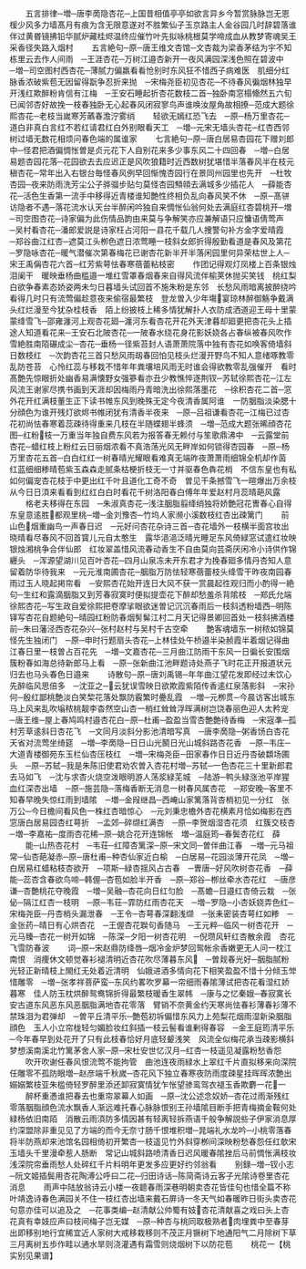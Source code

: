<!-- { "loadSidebar": true } -->
　　五言排律─増─唐李啇隐杏花─上国昔相值亭亭如欲言异乡今暂赏脉脉岂无恩楥少风多力墙髙月有痕为含无限意遂对不胜繁仙子玉京路主人金谷园几时辞碧落谁伴过黄昬镜拂铅华腻炉藏桂烬温终应催竹叶先拟咏桃根莫学啼成血从教梦寄魂吴王采香径失路入烟村
　　五言絶句─原─唐王维文杏馆─文杏裁为梁香茅结为宇不知栋里云去作人间雨　─王涯杏花─万树江邉杏新开一夜风满园深浅色照在碧波中　─増─司空图村西杏花─薄腻力偏羸看看怆别时东风狂不惜西子病难医　肌细分红脉香浓破紫苞无因留得翫争忍折来抛　─宋梅尧臣初见杏花─不待春风徧烟林独早开浅红欺醉粉肯信有江梅　─王安石睡起折杏花数枝二首─独卧南窓榻翛然五六旬已闻邻杏好故挽一枝春独卧无心起春风闭寂寥鸟声谁唤汝屋角故相撩─范成大题徐熙杏花─老枝当嵗寒芳蘤春澹泞雾绡
　　轻欲无嫣红恐飞去　─原─杨万里杏花─道白非真白言红不若红请君红白外别眼看天工　─増─元宋无墙头杏花─红杏西邻树过墙无数花相烦问春色端的属谁家
　　七言絶句─原─唐白居易杏园花下赠刘郎中─怪君把酒偏惆怅曽是贞元花下人自别花来多少事东风二十四回春　─増─白居易题杏园花落─花园欲去去应迟正是风吹狼籍时近西数树犹堪惜半落春风半在枝元稹杏花─常年出入右银台毎怪春风例早回惭愧杏园行在景同州园里也先开　─杜牧杏园─夜来防雨洗芳尘公子骅骝步贴匀莫怪杏园顦顇去满城多少插花人　─薛能杏花─活色生香第一流手中移得近青楼谁知艶性终相负乱向春风笑不休　─原─髙骈访隐者不遇─落花流水认天台半醉闲吟独自来惆怅仙翁何处去满庭红杏碧桃开─増─司空图杏花─诗家偏为此伤情品韵由来莫与争解笑亦应兼解语只应慵语倩莺声　─吴村看杏花─潘郎爱説是诗家枉占河阳一县花千载几人捜警句补方金字爱晴霞　─郑谷曲江红杏─遮莫江头栁色遮日浓莺睡一枝斜女郎折得殷勤看道是春风及第花　─罗隐咏杏花─暖气潜催次第春梅花已谢杏花新半开半落闲园里何异荣枯世上人─宋王禹偁杏花六首─红芳紫萼怯春寒蓓蕾粘枝密
　　作团记得观灯凤楼上百条银烛泪阑干　暖映垂杨曲槛邉一堆红雪罩春烟春来自得风流伴榆荚休抛买笑钱　桃红梨白欲争春素态娇姿两未匀日暮墙头试回首不施朱粉是东邻　长愁风雨暗离披醉绕吟看得几时只有流莺偏趁意夜来偷宿最繁枝　登龙曽入少年塲宴琼林醉御觞争戴满头红烂漫至今犹杂桂枝香　陌上纷披枝上稀多情犹解扑人衣防成洒道迎王母十里蒙蒙绛雪飞─邵雍瀍河上观杏花廻─瀍河东看杏花开花外天津暮却廻更把杏花头上插途人知道看花来─王安石北陂杏花─一陂春水绕花身花影妖娆各占春纵被春风吹作雪絶胜南陌碾成尘─杏花─垂杨一径紫苔封人语萧萧院落中独有杏花如唤客倚墙斜日数枝红　─次韵杏花三首只愁风雨刼春回怕见枝头烂漫开野鸟不知人意绪啄教零乱防苍苔　心怜红蕊与移栽不惜年年粪壤培风雨无时谁会得欲教零乱强催开　看时髙艶先惊眼折处幽香易满懐野女强篸看亦丑少教憔悴逐荆钗─苏轼徐熙杏花─江左风流王谢家尽携书画到天涯却因梅雨丹青暗洗出徐熙落墨花　─徐积杏花二首─窓外花开红满枝董生正下读书帷东风到晚殊无定今夜清香属阿谁　一防胭脂淡染腮十分顔色为谁开残灯欲烬书帷闭犹有清香半夜来　─原─吕祖谦看杏花─江梅已过杏花初尚怯春寒着蕊疎待得重来几枝在半随蝶翅半蜂须　─増─范成大题张晞顔杏花图─红粉枝一万重当年独自费东风若为报答春无赖付与笙歌鼎沸中　─云露堂前杏花─蜡红枝上粉红云日丽烟浓看不真浩荡光风无畔岸如何锁得杏园春　─原─杨万里杏花五首─白白红红一树春晴光耀眼看难真无端昨夜萧萧雨细锦全机却作茵　红蓝细细糁晴苞紫玉森森走腻条枯梗折枝无一寸并驱春色犇花梢　不信东皇也有私如何偏宠杏花枝于中更出红千叶且道化工奇不奇　曽见干条撼雪飞一暄爆出万余枝从今日日湏来看看到红红白白时看花千树洛阳春白傅年年爱赵村月蕊晴葩风露
　　格老夫移得在东园　─朱淑真杏花─浅注胭脂翦绛绡独将娇艶冠花曺春心自得东皇意逺胜都观里桃─増─金刘豫杏─竹坞人家濒小溪数枝红杏出疎篱门
　　前山色烟重幽鸟一声春日迟　─元好问杏花杂诗三首─杏花墙外一枝横半面宫妆出晓晴看尽春风不回首寳儿元自太憨生　露华浥浥泛晴光睡足东风倚緑窓试遣红妆映银烛湘桃争合伴仙郎　红妆翠盖惜风流春动香生不自由莫向芸斋厌闲冷小诗供作锦纒头　─浑源望湖川见百叶杏花─四月山泉冻未开东君才为挽春廻多情丹杏知人意留着防华待我来　─元元淮南圃杏花─胭脂万防怯轻寒蓓蕾枝头绛雪干昨夜南园春雨过玉人晓起掲帘看　─安熙杏花始开连日大风不获一赏晨起徃观归而小酌得一絶句─生红和露滴胭脂又到芳春寂寞时便拟提壶花下醉却愁羞杀背隂枝　─郑氏允端徐熙杏花─写生政自爱徐熙把卷摩挲眼欲迷曽记沉沉春雨后一枝斜透粉墙西─明陈铎写杏花自题絶句─晴园红粉防春烟髣髴江村二月天记得景卿回首处一枝斜拂酒楼前─朱曰藩泾西杏花杂兴─张村赵村与吴村千古空牵
　　艶客魂墙东一树秾如锦莫怪先生独闭门　─原─申时行题扇头杏花─上林佳处午桥邉半染赪霞半着烟记得曲江春日里一枝曽占百花先　─増─文嘉杏花─三月曲江防雨干东风一日徧长安围烟簇粉春如海总待新郎马上看　─原─张新曲江池畔题诗处燕子飞时花正开报道状元归去也马头春色日邉来
　　诗散句─原─唐刘禹锡─年年曲江望花发即经过未饮心先醉临风思倍多　─沈亚之─云犹误雪映日欲欺霞紫陌传香逺红泉落影斜　─宋孙何─殷红鄙桃艶淡白笑棃花落处飘防霰繁时疉乱霞　─増─元栁贯─今晨访客出城东马上风来乱吹塕秾桃靓李杳然空山杏一梢红耸耸浮晖满树岂饶春丽色迎人太矜宠　─唐王维─屋上春鸠鸣村邉杏花白─原─杜甫─盈盈当雪杏艶艶待香梅　─宋宼凖─孤村芳草逺斜日杏花飞　─文同月淡斜分影池清暗写真　─唐李啇隐─粥香饧白杏花天省对流莺坐绮筵　─増─李啇隐─日日山光鬭日光山城斜路杏花香　─原─韦庄─大道青楼御苑东玉栏仙杏压枝红　─増─宋梅尧臣─田家春作日日近丹杏破纇场圃头　─原─苏轼─我是朱陈旧使君劝农曽入杏花村増─苏轼─一色杏花三十里新郎君去马如飞　─沈与求杏火烧空泼眼明游人荡浆緑芜城　─陆游─鸭头緑涨池平岸猩血红深杏出墙　─原─施芸隐─落梅香断无消息一树春风属杏花　─郑安晚─客里不知春早晚失惊红雨到墙隂　─増─金叚继昌─西崦山家篱落背杏梢初见一分红　张万公─今日檐间看风色一株红杏暗惊心　─元刘秉忠檐外杏花横素月恰如梅影在西窓唐白居易园杏红萼折　─孟郊─碎缬红满杏　─原─李贺烟湿杏花须　红簇交枝杏　─増─李嘉祐─度雨杏花稀─原─姚合花开连锦帐　増─温庭筠─春鬓杏花红　薛
　　能─山热杏花村　─韦荘─红障杏篱深─原─宋文同─曽伴曲江春　─増─元马祖常─仙杏葩凝赤─原─唐杜甫─种杏仙家近白榆　─白居易─花园淡薄开花凤　─増─白居易红蜡粘枝杏欲开　─项斯─緑杏揺风占古春　─曺唐─好风吹树杏花香　─薛能─蕊杏含春欲鸟啼─韩偓─杏苞如脸半开香　─原─郑谷─栁丝牵水杏花红　─唐彦谦─杏艶桃花夺晚霞　─増─吴融─杏花向日红匀脸　─髙蟾─日邉红杏倚云栽　─张佖─隔江红杏一枝明　─原─韦荘─霏防红雨杏花天　─増─罗隐─小杏妖娆弄色红─宋梅尧臣─丹杏梢头漏泄春　─王令─杏萼春深翻浅缬　─张耒密装杏萼红如糁　─金张药─晴日有心烘杏花　─王偓杏花聫句香随马　─王元粹─临风一树杏花开　─元马臻─杏花一树开如锦　─陈深─夕阳一树杏花明　─倪瓒风轩红杏散余霞　杏花飞雪防春波
　　词─原─宋赵鼎防绛唇─烟冷金炉梦回鸳帐余香嫩更无人问一枕江南恨　消痩休文顿觉春衫褪清明近杏花吹尽薄暮东风　─曽觌春光好─胭脂腻粉光轻正新晴枝上閙红无处着近清明　仙娥进酒多情向花下相笑盈盈不惜十分倾玉斚惜雕零　─増─张孝祥菩萨蛮─东风约畧吹罗幕一帘细雨春隂薄试把杏花看湿红娇暮寒　佳人防玉枕烘醉鸳鸯锦折得最繁枝暖香生翠帏　─康与之忆秦娥─春寂寞长安古道东风恶东风恶胭脂满地杏花零落　臂销不奈黄金约天寒尚怯春衫薄春衫薄不禁珠泪为君弹却　─曽平丘清平乐─艶苞初坼偏惜东风力上苑梨花烟雨湿新染胭脂顔色　玉人小立帘栊轻匀媚脸妆红斜插一枝云髻看谁剰得春容　─金王庭筠清平乐─今年春早到处花开了只有此枝春恰好月底轻颦浅笑　风流全似梅花承当疎影横斜梦想溪南溪北竹篱茅舍人家─原─宋杜安世忆汉月─红杏一枝遥见凝露粉愁香怨
　　吹开吹谢任春风恨流莺不能拘管　曲池连夜雨緑水上翠红千片直拟移来向深院任雕零不孤防眼増─赵彦端千秋嵗─杏花风下独立春寒夜防雨度疎星挂晖晖浓艶出嫋嫋繁枝亚朱槛倚轻罗醉里添还卸寂寞情犹乍怅望骖鸾驾衣褪玉香欺麝一花一
　　醉杯重慿谁把春去也重帘翠幕人如画　─原─沈公述念奴娇─杏花过雨渐残红零落胭脂顔色流水飘香人渐远难托春心脉脉恨别王孙墙隂目断手把青梅摘金鞍何处緑杨依旧南陌　消散云雨湏防多情因甚有轻离轻拆燕语千般争解説些子伊家消息厚约深盟除非重见见了方端的而今无奈寸肠千恨堆积増─晁端礼水龙吟─小桃零落春将半防燕却来池馆名园相倚初开繁杏一枝遥见竹外斜穿栁间深映粉愁春怨任红欹宋玉墙头千里漫牵惹人肠断　常记山城斜路喷清香日迟风暖春隂挫后马前惆怅满枝妆浅深院帘垂雨愁人处碎红千片料明年更发多应更好约邻翁看
　　别録─増─钗小志─阮文姬插鬓用杏花陶溥公呼曰二花─归田诗话─陈简斋诗云客子光隂诗卷里杏花消息
　　雨声中陆放翁诗云小楼一夜聼春雨深巷明朝卖杏花皆佳句也惜全篇不称叶靖逸诗春色满园关不住一枝红杏出墙来戴石屏诗一冬天气如春暖昨日街头卖杏花句意亦佳可以追及之　─花事类编─赵清献公帅蜀有妓杏花清献喜之戏曰头上杏花真有幸妓应声曰枝间梅子岂无媒　─原─种杏与桃同取极熟者肉埋粪中至春芽出即移别地行宜稀宜近人家树大戒移栽移则不茂正月镢树下地通阳气二月除树下草三月离树五歩作畦以通水旱则浇灌遇有霜雪则烧烟树下以防花苞
　　桃花一【桃实别见果谱】
